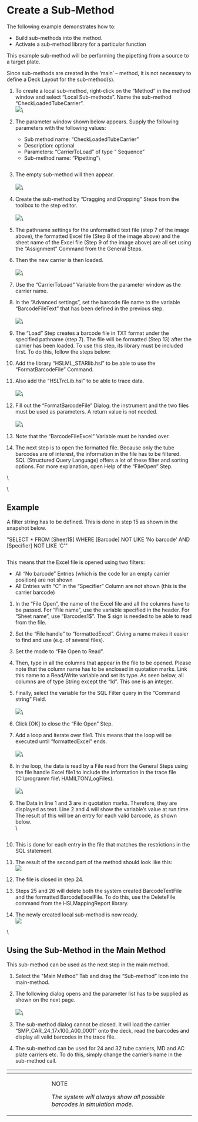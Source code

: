 # Create a Sub-Method

The following example demonstrates how to:

* Build sub-methods into the method.
* Activate a sub-method library for a particular function

This example sub-method will be performing the pipetting from a source to a target plate.

Since sub-methods are created in the ‘main’ – method, it is not necessary to define a Deck Layout for the sub-method(s).

1. To create a local sub-method, right-click on the “Method” in the method window and select “Local Sub-methods”. Name the sub-method “CheckLoadedTubeCarrier”.\
   ![](<../.gitbook/assets/image (124).png>)\

2.  The parameter window shown below appears. Supply the following parameters with the following values:

    * Sub method name: “CheckLoadedTubeCarrier”
    * Description: optional
    * Parameters: “CarrierToLoad” of type “ Sequence”
    * Sub-method name: “Pipetting”\


    <figure><img src="../.gitbook/assets/image (125).png" alt=""><figcaption></figcaption></figure>
3. The empty sub-method will then appear.\
   \
   ![](<../.gitbook/assets/image (126).png>)\

4. Create the sub-method by “Dragging and Dropping” Steps from the toolbox to the step editor.\
   \
   ![](<../.gitbook/assets/image (127).png>)\

5. The pathname settings for the unformatted text file (step 7 of the image above), the formatted Excel file (Step 8 of the image above) and the sheet name of the Excel file (Step 9 of the image above) are all set using the “Assignment” Command from the General Steps.
6. Then the new carrier is then loaded.\
   \
   ![](<../.gitbook/assets/image (128).png>)\

7. Use the “CarrierToLoad“ Variable from the parameter window as the carrier name.
8. In the “Advanced settings”, set the barcode file name to the variable “BarcodeFileText” that has been defined in the previous step.\
   \
   ![](<../.gitbook/assets/image (129).png>)\

9. The “Load” Step creates a barcode file in TXT format under the specified pathname (step 7). The file will be formatted (Step 13) after the carrier has been loaded. To use this step, its library must be included first. To do this, follow the steps below:
10. Add the library “HSLML\_STARlib.hsl” to be able to use the “FormatBarcodeFile” Command.
11. Also add the “HSLTrcLib.hsl” to be able to trace data.\
    \
    ![](<../.gitbook/assets/image (130).png>)\

12. Fill out the “FormatBarcodeFile” Dialog: the instrument and the two files must be used as parameters. A return value is not needed.\
    \
    ![](<../.gitbook/assets/image (131).png>)\

13. Note that the “BarcodeFileExcel” Variable must be handed over.
14. The next step is to open the formatted file. Because only the tube barcodes are of interest, the information in the file has to be filtered. SQL (Structured Query Language) offers a lot of these filter and sorting options. For more explanation, open Help of the “FileOpen” Step.

\


\


## Example

A filter string has to be defined. This is done in step 15 as shown in the snapshot below.

"SELECT \* FROM \[Sheet1$] WHERE \[Barcode] NOT LIKE 'No barcode' AND \[Specifier] NOT LIKE 'C'"

<figure><img src="../.gitbook/assets/image (132).png" alt=""><figcaption></figcaption></figure>

This means that the Excel file is opened using two filters:

* All “No barcode” Entries (which is the code for an empty carrier position) are not shown
* All Entries with “C” in the “Specifier” Column are not shown (this is the carrier barcode)

1. In the “File Open”, the name of the Excel file and all the columns have to be passed. For “File name”, use the variable specified in the header. For “Sheet name”, use “Barcodes1$”. The $ sign is needed to be able to read from the file.
2. Set the “File handle” to “formattedExcel”. Giving a name makes it easier to find and use (e.g. of several files).
3. Set the mode to “File Open to Read”.
4. Then, type in all the columns that appear in the file to be opened. Please note that the column name has to be enclosed in quotation marks. Link this name to a Read/Write variable and set its type. As seen below, all columns are of type String except the “Id”. This one is an integer.
5. Finally, select the variable for the SQL Filter query in the “Command string” Field.\
   \
   ![](<../.gitbook/assets/image (133).png>)\

6. Click \[OK] to close the “File Open” Step.
7. Add a loop and iterate over file1. This means that the loop will be executed until ”formattedExcel” ends.\
   \
   ![](<../.gitbook/assets/image (134).png>)\

8. In the loop, the data is read by a File read from the General Steps using the file handle Excel file1 to include the information in the trace file (C:\programm file\ HAMILTON\LogFiles).\
   \
   ![](<../.gitbook/assets/image (135).png>)\

9.  The Data in line 1 and 3 are in quotation marks. Therefore, they are displayed as text. Line 2 and 4 will show the variable’s value at run time. The result of this will be an entry for each valid barcode, as shown below.\
    \


    <figure><img src="../.gitbook/assets/image (137).png" alt=""><figcaption></figcaption></figure>
10. This is done for each entry in the file that matches the restrictions in the SQL statement.
11. The result of the second part of the method should look like this:\
    ![](<../.gitbook/assets/image (138).png>)
12. The file is closed in step 24.
13. Steps 25 and 26 will delete both the system created BarcodeTextFile and the formatted BarcodeExcelFile. To do this, use the DeleteFile command from the HSLMappingReport library.
14. The newly created local sub-method is now ready.\
    ![](<../.gitbook/assets/image (139).png>)

\


## Using the Sub-Method in the Main Method

This sub-method can be used as the next step in the main method.

1. Select the "Main Method" Tab and drag the “Sub-method” Icon into the main-method.
2. The following dialog opens and the parameter list has to be supplied as shown on the next page.\
   \
   ![](<../.gitbook/assets/image (140).png>)\

3. The sub-method dialog cannot be closed. It will load the carrier “SMP\_CAR\_24\_17x100\_A00\_0001” onto the deck, read the barcodes and display all valid barcodes in the trace file.
4. The sub-method can be used for 24 and 32 tube carriers, MD and AC plate carriers etc. To do this, simply change the carrier’s name in the sub-method call.



<table data-header-hidden><thead><tr><th width="98"></th><th></th></tr></thead><tbody><tr><td><img src="../.gitbook/assets/image (10) (1) (1) (1) (1) (1) (1) (1) (1) (1) (1) (1) (1).png" alt="" data-size="original"></td><td><p>NOTE</p><p><em>The system will always show all possible barcodes in simulation mode.</em></p></td></tr></tbody></table>

